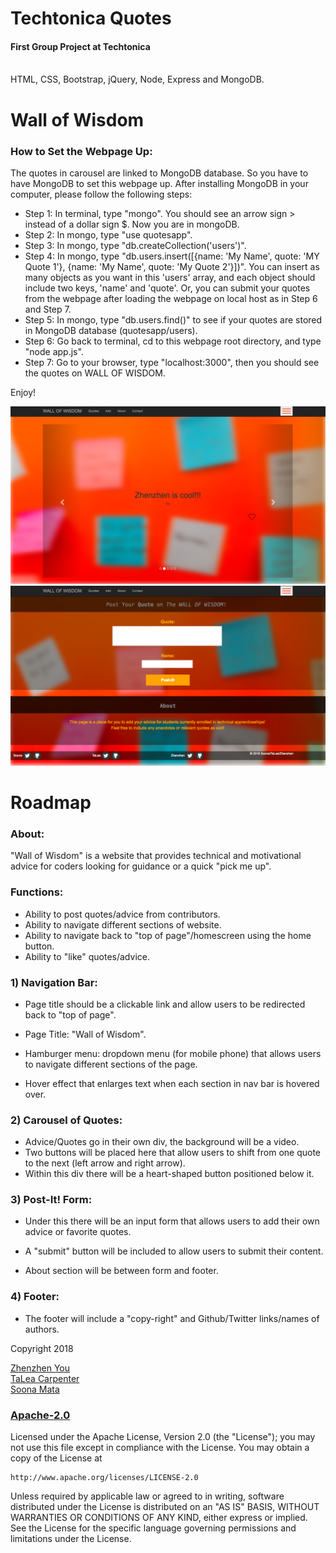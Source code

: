 # Techtonica Quotes
<h4>First Group Project at Techtonica</h4>
<br>
HTML, CSS, Bootstrap, jQuery, Node, Express and MongoDB.

# Wall of Wisdom

<h3>How to Set the Webpage Up:</h3>

The quotes in carousel are linked to MongoDB database. So you have to have MongoDB to set this webpage up.
After installing MongoDB in your computer, please follow the following steps:

* Step 1: In terminal, type "mongo". You should see an arrow sign > instead of a dollar sign $. Now you are in mongoDB.
* Step 2: In mongo, type "use quotesapp".
* Step 3: In mongo, type "db.createCollection('users')".
* Step 4: In mongo, type "db.users.insert([{name: 'My Name', quote: 'MY Quote 1'}, {name: 'My Name', quote: 'My Quote 2'}])". You can insert as many objects as you want in this 'users' array, and each object should include two keys, 'name' and 'quote'. 
Or, you can submit your quotes from the webpage after loading the webpage on local host as in Step 6 and Step 7.
* Step 5: In mongo, type "db.users.find()" to see if your quotes are stored in MongoDB database (quotesapp/users).
* Step 6: Go back to terminal, cd to this webpage root directory, and type "node app.js".
* Step 7: Go to your browser, type "localhost:3000", then you should see the quotes on WALL OF WISDOM.

Enjoy!

<img src="public/images/webpage.png" alt="webpage-screenshot1"/>
<img src="public/images/webpage2.png" alt="webpage-screenshot2"/>

# Roadmap

<h3>About: </h3>

"Wall of Wisdom" is a website that provides technical and motivational advice for coders looking for guidance or a quick "pick me up".


<h3>Functions:</h3>

* Ability to post quotes/advice from contributors.
* Ability to navigate different sections of website.
* Ability to navigate back to "top of page"/homescreen using the home button.
* Ability to "like" quotes/advice.


<h3>1) Navigation Bar:</h3>

* Page title should be a clickable link and allow users to be redirected back to "top of page". 
* Page Title: "Wall of Wisdom".

* Hamburger menu: dropdown menu (for mobile phone) that allows users to navigate different sections of the page. 
* Hover effect that enlarges text when each section in nav bar is hovered over.

<h3>2) Carousel of Quotes:</h3>

* Advice/Quotes go in their own div, the background will be a video.
* Two buttons will be placed here that allow users to shift from one quote to the next (left arrow and right arrow).
* Within this div there will be a heart-shaped button positioned below it.

<h3>3) Post-It! Form:</h3>

* Under this there will be an input form that allows users to add their own advice or favorite quotes. 
* A "submit" button will be included to allow users to submit their content.

* About section will be between form and footer.

<h3>4) Footer:</h3>

* The footer will include a "copy-right" and Github/Twitter links/names of authors.




<p>Copyright 2018</p>
<a href="https://github.com/zzyou" target="_blank">Zhenzhen You</a>
<br>
<a href="https://github.com/TaLeaMonet" target="_blank">TaLea Carpenter</a>
<br>
<a href="https://github.com/SoonaMata" target="_blank">Soona Mata</a>


<h3>
  <a href="https://www.apache.org/licenses/LICENSE-2.0" target="_blank">
    Apache-2.0
  </a>
</h3>
<p>
  Licensed under the Apache License, Version 2.0 (the "License");
you may not use this file except in compliance with the License.
You may obtain a copy of the License at
  
    http://www.apache.org/licenses/LICENSE-2.0

  Unless required by applicable law or agreed to in writing, software
distributed under the License is distributed on an "AS IS" BASIS,
WITHOUT WARRANTIES OR CONDITIONS OF ANY KIND, either express or implied.
See the License for the specific language governing permissions and
limitations under the License.
</p>
